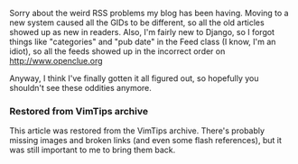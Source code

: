 <!-- :metadata:

title: Feed Problems
tags: Random, Django
publishedAt: 2007-11-06T16:30:01-07:00
summary:

Sorry about the weird RSS problems my blog has been having.

-->

Sorry about the weird RSS problems my blog has been having.  Moving to a new
system caused all the GIDs to be different, so all the old articles showed up
as new in readers.  Also, I'm fairly new to Django, so I forgot things like
"categories" and "pub date" in the Feed class (I know, I'm an idiot), so all
the feeds showed up in the incorrect order on http://www.openclue.org

Anyway, I think I've finally gotten it all figured out, so hopefully you
shouldn't see these oddities anymore.

<div class="restored-from-archive">
  <h3>Restored from VimTips archive</h3>
  <p>
  This article was restored from the VimTips archive. There's probably
  missing images and broken links (and even some flash references), but it
  was still important to me to bring them back.
  </p>
</div>
